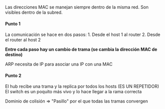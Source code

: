 Las direcciones MAC se manejan siempre dentro de la misma red. Son visibles dentro de la subred.

#### Punto 1

La comunicación se hace en dos pasos:
    1. Desde el host 1 al router
    2. Desde el router al host 2

**Entre cada paso hay un cambio de trama (se cambia la dirección MAC de destino)**

ARP necesita de IP para asociar una IP con una MAC


#### Punto 2
El hub recibe una trama y la replica por todos los hosts (ES UN REPETIDOR)
El switch es un poquito más vivo y lo hace llegar a la rama correcta

Dominio de colisión => "Pasillo" por el que todas las tramas convergen

